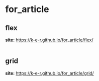 # for_article

## flex
**site:** https://k-e-r.github.io/for_article/flex/</br>
</br>
## grid
**site:** https://k-e-r.github.io/for_article/grid/</br>
